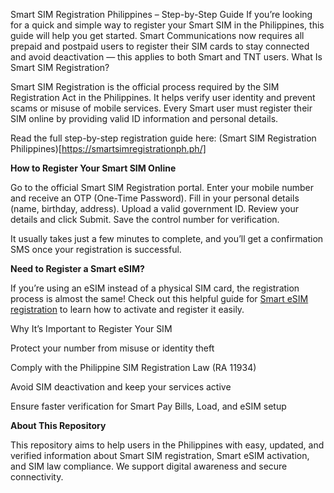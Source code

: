 Smart SIM Registration Philippines – Step-by-Step Guide
If you’re looking for a quick and simple way to register your Smart SIM in the Philippines, this guide will help you get started.
Smart Communications now requires all prepaid and postpaid users to register their SIM cards to stay connected and avoid deactivation — this applies to both Smart and TNT users.
What Is Smart SIM Registration?

Smart SIM Registration is the official process required by the SIM Registration Act in the Philippines. It helps verify user identity and prevent scams or misuse of mobile services.
Every Smart user must register their SIM online by providing valid ID information and personal details.

Read the full step-by-step registration guide here:
(Smart SIM Registration Philippines)[https://smartsimregistrationph.ph/]

**How to Register Your Smart SIM Online**

Go to the official Smart SIM Registration portal.
Enter your mobile number and receive an OTP (One-Time Password).
Fill in your personal details (name, birthday, address).
Upload a valid government ID.
Review your details and click Submit.
Save the control number for verification.

It usually takes just a few minutes to complete, and you’ll get a confirmation SMS once your registration is successful.

**Need to Register a Smart eSIM?**

If you’re using an eSIM instead of a physical SIM card, the registration process is almost the same!
Check out this helpful guide for <a href="https://smartsimregistrationph.ph/how-to-register-smart-esim/" target="_blank" rel="noopener noreferrer">Smart eSIM registration</a>  to learn how to activate and register it easily.

Why It’s Important to Register Your SIM

Protect your number from misuse or identity theft

Comply with the Philippine SIM Registration Law (RA 11934)

Avoid SIM deactivation and keep your services active

Ensure faster verification for Smart Pay Bills, Load, and eSIM setup


**About This Repository**

This repository aims to help users in the Philippines with easy, updated, and verified information about Smart SIM registration, Smart eSIM activation, and SIM law compliance.
We support digital awareness and secure connectivity.
